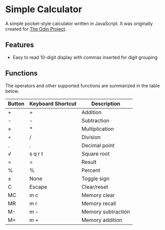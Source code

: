 # Simple Calculator

A simple pocket-style calculator written in JavaScript. It was originally
created for [The Odin Project](https://www.theodinproject.com/).


## Features

- Easy to read 10-digit display with commas inserted for digit grouping


## Functions

The operators and other supported functions are summarized in the table below.

| Button      | Keyboard Shortcut | Description                   |
| ----------- | ----------------- | ----------------------------- |
| +           | +                 | Addition                      |
| -           | -                 | Subtraction                   |
| &times;     | *                 | Multiplication                |
| &divide;    | /                 | Division                      |
| .           | .                 | Decimal point                 |
| &radic;     | s q r t           | Square root                   |
| =           | =                 | Result                        |
| %           | %                 | Percent                       |
| &plusmn;    | None              | Toggle sign                   |
| C           | Escape            | Clear/reset                   |
| MC          | m c               | Memory clear                  |
| MR          | m r               | Memory recall                 |
| M-          | m -               | Memory subtraction            |
| M+          | m +               | Memory addition               |
